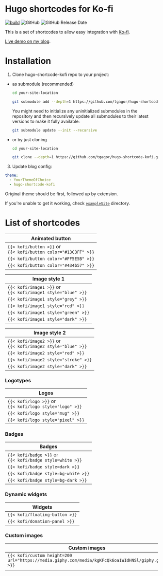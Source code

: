 # Hugo shortcodes for Ko-fi

[![build](https://github.com/tgagor/hugo-shortcode-kofi/actions/workflows/test-and-release.yml/badge.svg?branch=main)](https://github.com/tgagor/hugo-shortcode-kofi/actions/workflows/test-and-release.yml)
![GitHub](https://img.shields.io/github/license/tgagor/hugo-shortcode-kofi)
![GitHub Release Date](https://img.shields.io/github/release-date/tgagor/hugo-shortcode-kofi)

This is a set of shortcodes to allow easy integration with [Ko-fi](https://ko-fi.com/).

[Live demo on my blog](https://gagor.pro/2024/03/monetize-your-blog-with-ko-fi-shortcodes-for-hugo-sites/).

# Installation

1. Clone hugo-shortcode-kofi repo to your project:

- as submodule (recommended)
    ```bash
    cd your-site-location

    git submodule add --depth=1 https://github.com/tgagor/hugo-shortcode-kofi.git themes/hugo-shortcode-kofi
    ```

    You might need to initialize any uninitialized submodules in the repository and then recursively update all submodules to their latest versions to make it fully available:

    ```bash
    git submodule update --init --recursive
    ```
- or by just cloning
    ```bash
    cd your-site-location

    git clone --depth=1 https://github.com/tgagor/hugo-shortcode-kofi.git themes/hugo-shortcode-kofi
    ```

3. Update blog config:

```yaml
theme:
  - YourThemeOfChoice
  - hugo-shortcode-kofi
```

Original theme should be first, followed up by extension.

If you're unable to get it working, check [`exampleSite`](./exampleSite/) directory.

# List of shortcodes

| Animated button                                                              |
| ---------------------------------------------------------------------------- |
| `{{< kofi/button >}}` or <br/> `{{< kofi/button color="#13C3FF" >}}` |
| `{{< kofi/button color="#FF5E5B" >}}`                                    |
| `{{< kofi/button color="#434b57" >}}`                                    |

| Image style 1                                                             |
| ------------------------------------------------------------------------- |
| `{{< kofi/image1 >}}` or <br/> `{{< kofi/image1 style="blue" >}}` |
| `{{< kofi/image1 style="grey" >}}`                                    |
| `{{< kofi/image1 style="red" >}}`                                     |
| `{{< kofi/image1 style="green" >}}`                                   |
| `{{< kofi/image1 style="dark" >}}`                                    |

| Image style 2                                                             |
| ------------------------------------------------------------------------- |
| `{{< kofi/image2 >}}` or <br/> `{{< kofi/image2 style="blue" >}}` |
| `{{< kofi/image2 style="red" >}}`                                     |
| `{{< kofi/image2 style="stroke" >}}`                                  |
| `{{< kofi/image2 style="dark" >}}`                                    |

### Logotypes

| Logos                                                                 |
| --------------------------------------------------------------------- |
| `{{< kofi/logo >}}` or <br/> `{{< kofi/logo style="logo" >}}` |
| `{{< kofi/logo style="mug" >}}`                                   |
| `{{< kofi/logo style="pixel" >}}`                                 |

### Badges

| Badges                                                                 |
| ---------------------------------------------------------------------- |
| `{{< kofi/badge >}}` or <br/> `{{< kofi/badge style=white >}}` |
| `{{< kofi/badge style=dark >}}`                                    |
| `{{< kofi/badge style=bg-white >}}`                                |
| `{{< kofi/badge style=bg-dark >}}`                                 |

### Dynamic widgets

| Widgets                            |
| ---------------------------------- |
| `{{< kofi/floating-button >}}` |
| `{{< kofi/donation-panel >}}`  |

### Custom images

| Custom images                                                                                         |
| ----------------------------------------------------------------------------------------------------- |
| `{{< kofi/custom height=200 url="https://media.giphy.com/media/kgKFcQk6oa1WIdHNSl/giphy.gif" >}}` |
|                                                                                                       |
